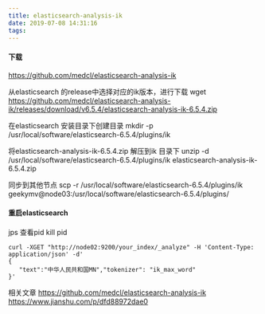 ```yaml
---
title: elasticsearch-analysis-ik
date: 2019-07-08 14:31:16
tags:
---
```

#### 下载
https://github.com/medcl/elasticsearch-analysis-ik

从elasticsearch 的release中选择对应的ik版本，进行下载
wget https://github.com/medcl/elasticsearch-analysis-ik/releases/download/v6.5.4/elasticsearch-analysis-ik-6.5.4.zip

在elasticsearch 安装目录下创建目录
mkdir -p /usr/local/software/elasticsearch-6.5.4/plugins/ik

将elasticsearch-analysis-ik-6.5.4.zip 解压到ik 目录下
unzip -d /usr/local/software/elasticsearch-6.5.4/plugins/ik elasticsearch-analysis-ik-6.5.4.zip

同步到其他节点
scp -r /usr/local/software/elasticsearch-6.5.4/plugins/ik geekymv@node03:/usr/local/software/elasticsearch-6.5.4/plugins/

#### 重启elasticsearch
jps 查看pid
kill pid

```text
curl -XGET "http://node02:9200/your_index/_analyze" -H 'Content-Type: application/json' -d'
{
   "text":"中华人民共和国MN","tokenizer": "ik_max_word"
}'
```


相关文章
https://github.com/medcl/elasticsearch-analysis-ik
https://www.jianshu.com/p/dfd88972dae0
